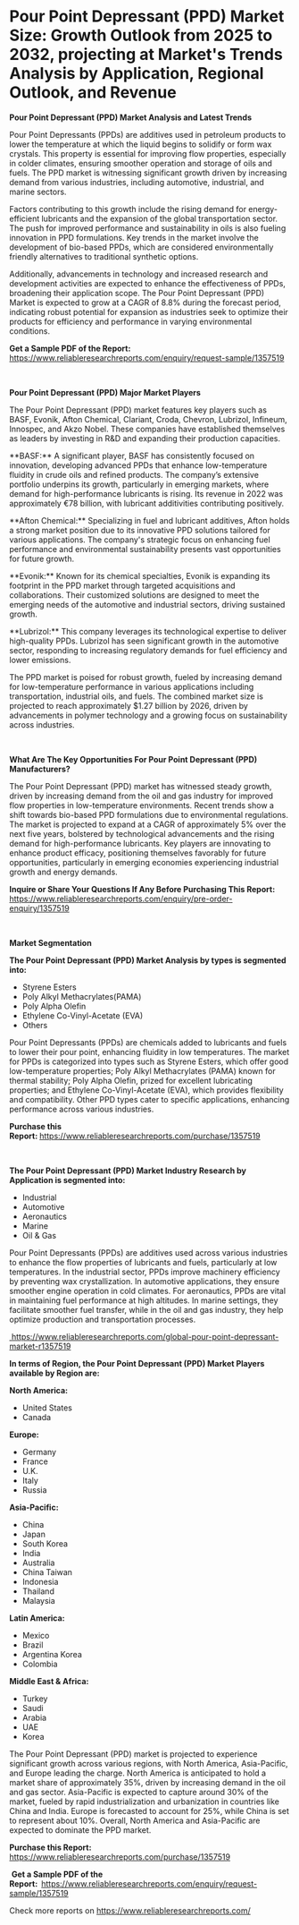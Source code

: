 <p><h1>Pour Point Depressant (PPD) Market Size: Growth Outlook from 2025 to 2032, projecting at Market's Trends Analysis by Application, Regional Outlook, and Revenue</h1></p><p><strong>Pour Point Depressant (PPD) Market Analysis and Latest Trends</strong></p>
<p><p>Pour Point Depressants (PPDs) are additives used in petroleum products to lower the temperature at which the liquid begins to solidify or form wax crystals. This property is essential for improving flow properties, especially in colder climates, ensuring smoother operation and storage of oils and fuels. The PPD market is witnessing significant growth driven by increasing demand from various industries, including automotive, industrial, and marine sectors. </p><p>Factors contributing to this growth include the rising demand for energy-efficient lubricants and the expansion of the global transportation sector. The push for improved performance and sustainability in oils is also fueling innovation in PPD formulations. Key trends in the market involve the development of bio-based PPDs, which are considered environmentally friendly alternatives to traditional synthetic options. </p><p>Additionally, advancements in technology and increased research and development activities are expected to enhance the effectiveness of PPDs, broadening their application scope. The Pour Point Depressant (PPD) Market is expected to grow at a CAGR of 8.8% during the forecast period, indicating robust potential for expansion as industries seek to optimize their products for efficiency and performance in varying environmental conditions.</p></p>
<p><strong>Get a Sample PDF of the Report:&nbsp;</strong> <a href="https://www.reliableresearchreports.com/enquiry/request-sample/1357519?utm_campaign=2788&utm_medium=2&utm_source=Github&utm_content=ia&utm_term=22032025&utm_id=pour-point-depressant-ppd">https://www.reliableresearchreports.com/enquiry/request-sample/1357519</a></p>
<p>&nbsp;</p>
<p><strong>Pour Point Depressant (PPD) Major Market Players</strong></p>
<p><p>The Pour Point Depressant (PPD) market features key players such as BASF, Evonik, Afton Chemical, Clariant, Croda, Chevron, Lubrizol, Infineum, Innospec, and Akzo Nobel. These companies have established themselves as leaders by investing in R&D and expanding their production capacities.</p><p>**BASF:** A significant player, BASF has consistently focused on innovation, developing advanced PPDs that enhance low-temperature fluidity in crude oils and refined products. The company’s extensive portfolio underpins its growth, particularly in emerging markets, where demand for high-performance lubricants is rising. Its revenue in 2022 was approximately €78 billion, with lubricant additivities contributing positively.</p><p>**Afton Chemical:** Specializing in fuel and lubricant additives, Afton holds a strong market position due to its innovative PPD solutions tailored for various applications. The company's strategic focus on enhancing fuel performance and environmental sustainability presents vast opportunities for future growth. </p><p>**Evonik:** Known for its chemical specialties, Evonik is expanding its footprint in the PPD market through targeted acquisitions and collaborations. Their customized solutions are designed to meet the emerging needs of the automotive and industrial sectors, driving sustained growth.</p><p>**Lubrizol:** This company leverages its technological expertise to deliver high-quality PPDs. Lubrizol has seen significant growth in the automotive sector, responding to increasing regulatory demands for fuel efficiency and lower emissions.</p><p>The PPD market is poised for robust growth, fueled by increasing demand for low-temperature performance in various applications including transportation, industrial oils, and fuels. The combined market size is projected to reach approximately $1.27 billion by 2026, driven by advancements in polymer technology and a growing focus on sustainability across industries.</p></p>
<p>&nbsp;</p>
<p><strong>What Are The Key Opportunities For Pour Point Depressant (PPD) Manufacturers?</strong></p>
<p><p>The Pour Point Depressant (PPD) market has witnessed steady growth, driven by increasing demand from the oil and gas industry for improved flow properties in low-temperature environments. Recent trends show a shift towards bio-based PPD formulations due to environmental regulations. The market is projected to expand at a CAGR of approximately 5% over the next five years, bolstered by technological advancements and the rising demand for high-performance lubricants. Key players are innovating to enhance product efficacy, positioning themselves favorably for future opportunities, particularly in emerging economies experiencing industrial growth and energy demands.</p></p>
<p><strong>Inquire or Share Your Questions If Any Before Purchasing This Report:</strong> <a href="https://www.reliableresearchreports.com/enquiry/pre-order-enquiry/1357519?utm_campaign=2788&utm_medium=2&utm_source=Github&utm_content=ia&utm_term=22032025&utm_id=pour-point-depressant-ppd">https://www.reliableresearchreports.com/enquiry/pre-order-enquiry/1357519</a></p>
<p>&nbsp;</p>
<p><strong>Market Segmentation</strong></p>
<p><strong>The Pour Point Depressant (PPD) Market Analysis by types is segmented into:</strong></p>
<p><ul><li>Styrene Esters</li><li>Poly Alkyl Methacrylates(PAMA)</li><li>Poly Alpha Olefin</li><li>Ethylene Co-Vinyl-Acetate (EVA)</li><li>Others</li></ul></p>
<p><p>Pour Point Depressants (PPDs) are chemicals added to lubricants and fuels to lower their pour point, enhancing fluidity in low temperatures. The market for PPDs is categorized into types such as Styrene Esters, which offer good low-temperature properties; Poly Alkyl Methacrylates (PAMA) known for thermal stability; Poly Alpha Olefin, prized for excellent lubricating properties; and Ethylene Co-Vinyl-Acetate (EVA), which provides flexibility and compatibility. Other PPD types cater to specific applications, enhancing performance across various industries.</p></p>
<p><strong>Purchase this Report:&nbsp;</strong><a href="https://www.reliableresearchreports.com/purchase/1357519?utm_campaign=2788&utm_medium=2&utm_source=Github&utm_content=ia&utm_term=22032025&utm_id=pour-point-depressant-ppd">https://www.reliableresearchreports.com/purchase/1357519</a></p>
<p>&nbsp;</p>
<p><strong>The Pour Point Depressant (PPD) Market Industry Research by Application is segmented into:</strong></p>
<p><ul><li>Industrial</li><li>Automotive</li><li>Aeronautics</li><li>Marine</li><li>Oil & Gas</li></ul></p>
<p><p>Pour Point Depressants (PPDs) are additives used across various industries to enhance the flow properties of lubricants and fuels, particularly at low temperatures. In the industrial sector, PPDs improve machinery efficiency by preventing wax crystallization. In automotive applications, they ensure smoother engine operation in cold climates. For aeronautics, PPDs are vital in maintaining fuel performance at high altitudes. In marine settings, they facilitate smoother fuel transfer, while in the oil and gas industry, they help optimize production and transportation processes.</p></p>
<p><a href="https://www.reliableresearchreports.com/global-pour-point-depressant-market-r1357519?utm_campaign=2788&utm_medium=2&utm_source=Github&utm_content=ia&utm_term=22032025&utm_id=pour-point-depressant-ppd">&nbsp;https://www.reliableresearchreports.com/global-pour-point-depressant-market-r1357519</a></p>
<p><strong>In terms of Region, the Pour Point Depressant (PPD) Market Players available by Region are:</strong></p>
<p>
    <p> <strong> North America: </strong>
        <ul>
            <li>United States</li>
            <li>Canada</li>
        </ul>
        </p> 
    <p> <strong> Europe: </strong>
        <ul>
            <li>Germany</li>
            <li>France</li>
            <li>U.K.</li>
            <li>Italy</li>
            <li>Russia</li>
        </ul>
        </p> 
    <p> <strong> Asia-Pacific: </strong>
        <ul>
            <li>China</li>
            <li>Japan</li>
            <li>South Korea</li>
            <li>India</li>
            <li>Australia</li>
            <li>China Taiwan</li>
            <li>Indonesia</li>
            <li>Thailand</li>
            <li>Malaysia</li>
        </ul>
        </p> 
    <p> <strong> Latin America: </strong>
        <ul>
            <li>Mexico</li>
            <li>Brazil</li>
            <li>Argentina Korea</li>
            <li>Colombia</li>
        </ul>
        </p> 
    <p> <strong> Middle East & Africa: </strong>
        <ul>
            <li>Turkey</li>
            <li>Saudi</li>
            <li>Arabia</li>
            <li>UAE</li>
            <li>Korea</li>
        </ul>
    </p>
    </p>
<p><p>The Pour Point Depressant (PPD) market is projected to experience significant growth across various regions, with North America, Asia-Pacific, and Europe leading the charge. North America is anticipated to hold a market share of approximately 35%, driven by increasing demand in the oil and gas sector. Asia-Pacific is expected to capture around 30% of the market, fueled by rapid industrialization and urbanization in countries like China and India. Europe is forecasted to account for 25%, while China is set to represent about 10%. Overall, North America and Asia-Pacific are expected to dominate the PPD market.</p></p>
<p><strong>Purchase this Report: </strong><a href="https://www.reliableresearchreports.com/purchase/1357519?utm_campaign=2788&utm_medium=2&utm_source=Github&utm_content=ia&utm_term=22032025&utm_id=pour-point-depressant-ppd">https://www.reliableresearchreports.com/purchase/1357519</a></p>
<p>&nbsp;<strong>Get a Sample PDF of the Report:&nbsp;&nbsp;</strong><a href="https://www.reliableresearchreports.com/enquiry/request-sample/1357519?utm_campaign=2788&utm_medium=2&utm_source=Github&utm_content=ia&utm_term=22032025&utm_id=pour-point-depressant-ppd">https://www.reliableresearchreports.com/enquiry/request-sample/1357519</a></p>
<p><strong></strong></p>
<p>Check more reports on <a href="https://www.reliableresearchreports.com/?utm_campaign=2788&utm_medium=2&utm_source=Github&utm_content=ia&utm_term=22032025&utm_id=pour-point-depressant-ppd">https://www.reliableresearchreports.com/</a></p>